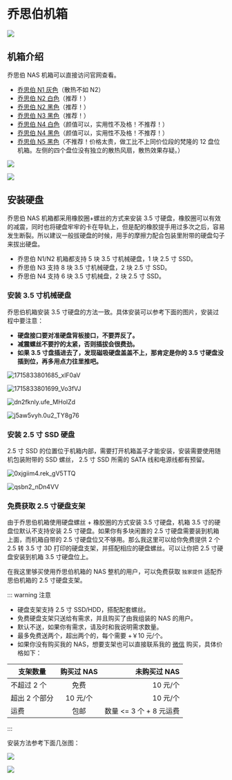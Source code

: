 # 乔思伯机箱

![](https://img.slarker.me/wiki/202491265190.webp)

## 机箱介绍

乔思伯 NAS 机箱可以直接访问官网查看。

- [乔思伯 N1 灰色](https://www.jonsbo.com/products/N1.html)（散热不如 N2）
- [乔思伯 N2 白色](https://www.jonsbo.com/products/N2bai.html)（推荐！）
- [乔思伯 N2 黑色](https://www.jonsbo.com/products/N2.html)（推荐！）
- [乔思伯 N3 黑色](https://www.jonsbo.com/products/N3.html)（推荐！）
- [乔思伯 N4 白色](https://www.jonsbo.com/products/N4bai-.html)（颜值可以，实用性不及格！不推荐！）
- [乔思伯 N4 黑色](https://www.jonsbo.com/products/N4--.html)（颜值可以，实用性不及格！不推荐！）
- [乔思伯 N5 黑色](https://www.jonsbo.com/products/N5hei.html)（不推荐！价格太贵，做工比不上同价位段的梵隆的 12 盘位机箱。左侧的四个盘位没有独立的散热风扇，散热效果存疑。）

![](https://img.slarker.me/wiki/202491254991.webp)

![](https://img.slarker.me/wiki/202491234735.webp)

## 安装硬盘

乔思伯 NAS 机箱都采用橡胶圈+螺丝的方式来安装 3.5 寸硬盘，橡胶圈可以有效的减震，同时也将硬盘牢牢的卡在导轨上，但是配的橡胶提手用过多次之后，容易发生断裂。所以建议一般拔硬盘的时候，用手的摩擦力配合包装里附带的硬盘勾子来拔出硬盘。

- 乔思伯 N1/N2 机箱都支持 5 块 3.5 寸机械硬盘，1 块 2.5 寸 SSD。
- 乔思伯 N3 支持 8 块 3.5 寸机械硬盘，2 块 2.5 寸 SSD。
- 乔思伯 N4 支持 6 块 3.5 寸机械盘，2 块 2.5 寸 SSD。

### 安装 3.5 寸机械硬盘

乔思伯机箱安装 3.5 寸硬盘的方法一致。具体安装可以参考下面的图片，安装过程中要注意：

- **硬盘接口要对准硬盘背板接口，不要弄反了。**
- **减震螺丝不要拧的太紧，否则插拔会很费劲。**
- **如果 3.5 寸盘插进去了，发现磁吸硬盘盖盖不上，那肯定是你的 3.5 寸硬盘没插到位，再多用点力往里推吧。**

![1715833801685_xlF0aV](https://img-1255332810.cos.ap-chengdu.myqcloud.com/1715833801685_xlF0aV.jpg)

![1715833801699_Vo3fVJ](https://img-1255332810.cos.ap-chengdu.myqcloud.com/1715833801699_Vo3fVJ.jpg)

![dn2fknly.ufe_MHolZd](https://img-1255332810.cos.ap-chengdu.myqcloud.com/dn2fknly.ufe_MHolZd.png)

![j5aw5vyh.0u2_TY8g76](https://img-1255332810.cos.ap-chengdu.myqcloud.com/j5aw5vyh.0u2_TY8g76.png)

### 安装 2.5 寸 SSD 硬盘

2.5 寸 SSD 的位置位于机箱内部，需要打开机箱盖子才能安装，安装需要使用随机包装附带的 SSD 螺丝， 2.5 寸 SSD 所需的 SATA 线和电源线都有预留。

![0xjgiim4.rek_gV5TTQ](https://img-1255332810.cos.ap-chengdu.myqcloud.com/0xjgiim4.rek_gV5TTQ.png)

![qsbn2_nDn4VV](https://img-1255332810.cos.ap-chengdu.myqcloud.com/qsbn2_nDn4VV.png)

### 免费获取 2.5 寸硬盘支架

由于乔思伯机箱使用硬盘螺丝 + 橡胶圈的方式安装 3.5 寸硬盘，机箱 3.5 寸的硬盘位默认不支持安装 2.5 寸硬盘。如果你有多块闲置的 2.5 寸硬盘需要装到机箱上面，而机箱自带的 2.5 寸硬盘位又不够用。那么我这里可以给你免费提供 2 个 2.5 转 3.5 寸 3D 打印的硬盘支架，并搭配相应的硬盘螺丝。可以让你把 2.5 寸硬盘安装到机箱 3.5 寸硬盘位上。

在我这里够买使用乔思伯机箱的 NAS 整机的用户，可以免费获取 `独家提供` 适配乔思伯机箱的 2.5 寸硬盘支架。

::: warning 注意
- 硬盘支架支持 2.5 寸 SSD/HDD，搭配配套螺丝。
- 免费硬盘支架只送给有需求，并且购买了由我组装的 NAS 的用户。
- 默认不送，如果你有需求，请及时和我说明需求数量。
- 最多免费送两个，超出两个的，每个需要 +￥10 元/个。
- 如果你没有购买我的 NAS，想要支架也可以直接联系我的 [微信](/contact.md) 购买，具体价格如下：

| 支架数量        |      购买过 NAS      |  未购买过 NAS |
| ------------- | :-----------: | ----: |
| 不超过 2 个     | 免费 | 10 元/个 |
| 超出 2 个部分      |   10 元/个    |   10 元/个 |
| 运费 |   包邮   |    数量 <= 3 个 + 8 元运费 |
:::


安装方法参考下面几张图：

![](https://img.slarker.me/wiki/1726470339595.webp)

![](https://img.slarker.me/wiki/1726470339584.webp)